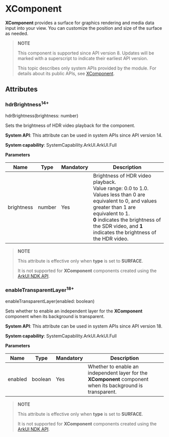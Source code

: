 # XComponent

**XComponent** provides a surface for graphics rendering and media data input into your view. You can customize the position and size of the surface as needed.

> **NOTE**
>
> This component is supported since API version 8. Updates will be marked with a superscript to indicate their earliest API version.
>
> This topic describes only system APIs provided by the module. For details about its public APIs, see [XComponent](ts-basic-components-xcomponent.md).

## Attributes

### hdrBrightness<sup>14+</sup>

hdrBrightness(brightness: number)

Sets the brightness of HDR video playback for the component.

**System API**: This attribute can be used in system APIs since API version 14.

**System capability**: SystemCapability.ArkUI.ArkUI.Full

**Parameters**

| Name  | Type   | Mandatory| Description                  |
| -------- | ------- | ---- | ---------------------- |
| brightness | number | Yes  | Brightness of HDR video playback.<br>Value range: 0.0 to 1.0.<br>Values less than 0 are equivalent to 0, and values greater than 1 are equivalent to 1.<br>**0** indicates the brightness of the SDR video, and **1** indicates the brightness of the HDR video.|

  > **NOTE**
  >
  > This attribute is effective only when **type** is set to **SURFACE**.
  >
  > It is not supported for **XComponent** components created using the [ArkUI NDK API](../../../ui/ndk-build-ui-overview.md).

### enableTransparentLayer<sup>18+</sup>

enableTransparentLayer(enabled: boolean)

Sets whether to enable an independent layer for the **XComponent** component when its background is transparent.

**System API**: This attribute can be used in system APIs since API version 18.

**System capability**: SystemCapability.ArkUI.ArkUI.Full

**Parameters**

| Name  | Type    | Mandatory| Description                  |
| ------- | ------- | ---- | ---------------------- |
| enabled | boolean | Yes  | Whether to enable an independent layer for the **XComponent** component when its background is transparent.|

  > **NOTE**
  >
  > This attribute is effective only when **type** is set to **SURFACE**.
  >
  > It is not supported for **XComponent** components created using the [ArkUI NDK API](../../../ui/ndk-build-ui-overview.md).
